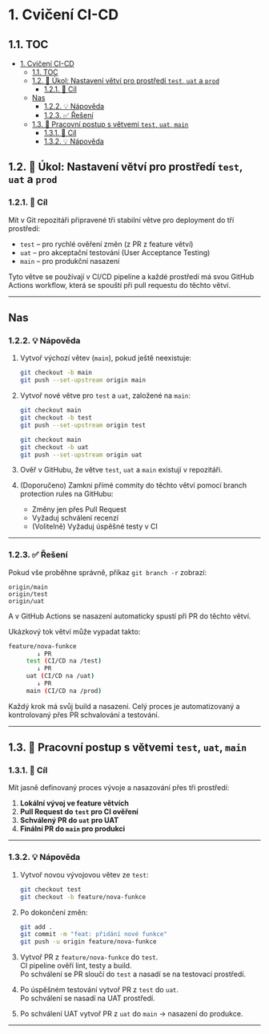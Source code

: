 # 1. Cvičení CI-CD

## 1.1. TOC

- [1. Cvičení CI-CD](#1-cvičení-ci-cd)
  - [1.1. TOC](#11-toc)
  - [1.2. 🧩 Úkol: Nastavení větví pro prostředí `test`, `uat` a `prod`](#12--úkol-nastavení-větví-pro-prostředí-test-uat-a-prod)
    - [1.2.1. 🎯 Cíl](#121--cíl)
  - [Nas](#nas)
    - [1.2.2. 💡 Nápověda](#122--nápověda)
    - [1.2.3. ✅ Řešení](#123--řešení)
  - [1.3. 🔄 Pracovní postup s větvemi `test`, `uat`, `main`](#13--pracovní-postup-s-větvemi-test-uat-main)
    - [1.3.1. 🎯 Cíl](#131--cíl)
    - [1.3.2. 💡 Nápověda](#132--nápověda)

## 1.2. 🧩 Úkol: Nastavení větví pro prostředí `test`, `uat` a `prod`

### 1.2.1. 🎯 Cíl

Mít v Git repozitáři připravené tři stabilní větve pro deployment do tří prostředí:

- `test` – pro rychlé ověření změn (z PR z feature větví)
- `uat` – pro akceptační testování (User Acceptance Testing)
- `main` – pro produkční nasazení

Tyto větve se používají v CI/CD pipeline a každé prostředí má svou GitHub Actions workflow, která se spouští při pull requestu do těchto větví.

---

## Nas

### 1.2.2. 💡 Nápověda

1. Vytvoř výchozí větev (`main`), pokud ještě neexistuje:

   ```bash
   git checkout -b main
   git push --set-upstream origin main
   ```

2. Vytvoř nové větve pro `test` a `uat`, založené na `main`:

   ```bash
   git checkout main
   git checkout -b test
   git push --set-upstream origin test

   git checkout main
   git checkout -b uat
   git push --set-upstream origin uat
   ```

3. Ověř v GitHubu, že větve `test`, `uat` a `main` existují v repozitáři.

4. (Doporučeno) Zamkni přímé commity do těchto větví pomocí branch protection rules na GitHubu:
   - Změny jen přes Pull Request
   - Vyžaduj schválení recenzí
   - (Volitelně) Vyžaduj úspěšné testy v CI

---

### 1.2.3. ✅ Řešení

Pokud vše proběhne správně, příkaz `git branch -r` zobrazí:

```
origin/main
origin/test
origin/uat
```

A v GitHub Actions se nasazení automaticky spustí při PR do těchto větví.

Ukázkový tok větví může vypadat takto:

```bash
feature/nova-funkce
        ↓ PR
     test (CI/CD na /test)
        ↓ PR
     uat (CI/CD na /uat)
        ↓ PR
     main (CI/CD na /prod)
```

Každý krok má svůj build a nasazení. Celý proces je automatizovaný a kontrolovaný přes PR schvalování a testování.

---

## 1.3. 🔄 Pracovní postup s větvemi `test`, `uat`, `main`

### 1.3.1. 🎯 Cíl

Mít jasně definovaný proces vývoje a nasazování přes tři prostředí:

1. **Lokální vývoj ve feature větvích**
2. **Pull Request do `test` pro CI ověření**
3. **Schválený PR do `uat` pro UAT**
4. **Finální PR do `main` pro produkci**

---

### 1.3.2. 💡 Nápověda

1. Vytvoř novou vývojovou větev ze `test`:

   ```bash
   git checkout test
   git checkout -b feature/nova-funkce
   ```

2. Po dokončení změn:

   ```bash
   git add .
   git commit -m "feat: přidání nové funkce"
   git push -u origin feature/nova-funkce
   ```

3. Vytvoř PR z `feature/nova-funkce` do `test`.  
   CI pipeline ověří lint, testy a build.  
   Po schválení se PR sloučí do `test` a nasadí se na testovací prostředí.

4. Po úspěšném testování vytvoř PR z `test` do `uat`.  
   Po schválení se nasadí na UAT prostředí.

5. Po schválení UAT vytvoř PR z `uat` do `main` → nasazení do produkce.

---
